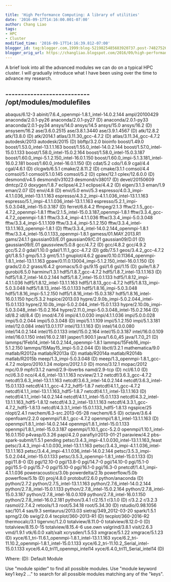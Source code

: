 ```yaml
---
 
title: 'High Performance Computing: A library of utilities'
date: '2016-09-17T14:16:00.001-07:00'
author: Chang Liao
tags:
- HPC
- Cluster
modified_time: '2016-09-17T14:16:39.812-07:00'
blogger_id: tag:blogger.com,1999:blog-5219825485683920737.post-7482752674140906664
blogger_orig_url: https://changliao.blogspot.com/2016/09/high-performance-computing-001.html
---
```


A brief look into all the advanced modules we can do on a typical HPC cluster. 
I will gradually introduce what I have been using over the time to advance my 
research. 

--------------------------- /opt/modules/modulefiles 
--------------------------- 
   abaqus/6.12-3 
   abinit/7.6.4_openmpi-1.8.1_intel-14.0.2.144 
   ampl/20100429 
   anaconda/2.0.1-py26 
   anaconda/2.0.1-py27                                 (D) 
   anaconda/2.0.1-py33 
   anaconda/2.0.1-py34 
   ansys/14.0 
   ansys/14.5 
   ansys/15.0 
   ansys/16.2                                          (D) 
   ansysem/16.2 
   ase/3.6.0.2515 
   ase/3.8.1.3440 
   ase/3.9.1.4567                                      (D) 
   atk/12.8.2 
   atk/13.8.0                                          (D) 
   atk/2014.1 
   atlas/3.11.30_gcc-4.7.2                             (D) 
   atlas/3.11.34_gcc-4.7.2 
   autodesk/2013 
   autodesk/2015                                       (D) 
   bbftp/3.2.0 
   bioinfo 
   boost/1.49.0 
   boost/1.53.0_intel-13.1.1.163 
   boost/1.55.0_intel-14.0.2.144 
   boost/1.57.0_intel-15.0.1.133 
   boost/1.58.0_intel-15.0.2.164 
   boost/1.58.0_intel-15.0.3.187 
   boost/1.60.0_impi-5.1.2.150_intel-16.0.1.150 
   boost/1.60.0_impi-5.1.3.181_intel-16.0.2.181 
   boost/1.60.0_intel-16.0.1.150                       (D) 
   cdat/5.2 
   cdo/1.6.9 
   cgal/4.4 
   cgal/4.6.1                                          (D) 
   clcgwb/6.5.1 
   cmake/2.8.11.2                                      (D) 
   cmake/3.1.1 
   comsol/4.4 
   comsol/5.1 
   comsol/5.1.0.145 
   comsol/5.2                                          (D) 
   cplex/12.1 
   cplex/12.6.0.0                                      (D) 
   desmond/v4.5 
   desmond/v31023 
   desmond/v38017                                      (D) 
   devel/20150609 
   dmtcp/2.0 
   doxygen/1.8.7 
   eclipse/4.2.1 
   eclipse/4.4.2                                       (D) 
   eigen/3.1.3 
   eman/1.9 
   eman/2.07                                           (D) 
   envi/4.8                                            (D) 
   envi/5.0 
   envi/5.3 
   espresso/4.0.3_impi-4.1.1.036_intel-13.1.1.163 
   espresso/4.3.2_impi-4.1.1.036_intel-13.1.1.163 
   espresso/5.1_impi-4.1.1.036_intel-13.1.1.163 
   espresso/5.2.1_impi-5.0.3.048_intel-15.0.3.187      (D) 
   ferret/6.8.4.2 
   ffmpeg/2.1.3 
   fftw/2.1.5_gcc-4.7.2_openmpi-1.8.1 
   fftw/2.1.5_intel-15.0.3.187_openmpi-1.8.1 
   fftw/3.3.4_gcc-4.7.2_openmpi-1.8.1 
   fftw/3.3.4_impi-4.1.1.036 
   fftw/3.3.4_impi-5.0.3.048 
   fftw/3.3.4_impi-5.1.1.109 
   fftw/3.3.4_impi-5.1.2.150 
   fftw/3.3.4_intel-13.1.1.163_openmpi-1.8.1           (D) 
   fftw/3.3.4_intel-14.0.2.144_openmpi-1.8.1 
   fftw/3.3.4_intel-15.0.1.133_openmpi-1.8.1 
   gamess/01.MAY.2013.R1 
   gams/24.1.1 
   gaussian03/E.01 
   gaussian09/C.01 
   gaussian09/D.01                                     (D) 
   gaussian09/E.01 
   gaussview/5.0.8 
   gcc/4.7.2                                           (D) 
   gcc/4.8.2 
   gcc/4.9.2 
   gcc/5.2.0 
   gdal/1.10.0 
   gdal/1.11.1_gcc-4.7.2                               (D) 
   gdb/7.5.1 
   geos/3.4.2_gcc-4.7.2 
   git/1.8.5.1 
   gmp/5.1.3 
   gmt/5.1.1 
   gnuplot/4.6.2 
   gpaw/0.10.0.11364_openmpi-1.8.1_intel-13.1.1.163 
   gpaw/0.11.0.13004_impi-5.1.2.150_intel-16.0.1.150   (D) 
   grads/2.0.2 
   grass/6.4.2 
   gromacs/5.0 
   gs/9.15 
   gsl/1.6 
   gsl/1.15                                            (D) 
   guile/1.8.7 
   gurobi/6.5.0 
   harminv/1.3.1 
   hdf5/1.8.7_gcc-4.7.2 
   hdf5/1.8.7_intel-13.1.1.163                         (D) 
   hdf5/1.8.7_intel-14.0.2.144 
   hdf5/1.8.7_intel-15.0.1.133 
   hdf5/1.8.12_impi-4.1.1.036 
   hdf5/1.8.12_intel-13.1.1.163 
   hdf5/1.8.13_gcc-4.7.2 
   hdf5/1.8.13_impi-5.0.3.048 
   hdf5/1.8.13_intel-15.0.1.133 
   hdf5/1.8.16_impi-5.0.3.048 
   hdf5/1.8.16_impi-5.1.2.150 
   hdf5/1.8.16_intel-15.0.3.187 
   hdf5/1.8.16_intel-16.0.1.150 
   hpc/5.3.2 
   hspice/2013.03 
   hypre/2.9.0b_impi-5.0.2.044_intel-15.0.1.133 
   hypre/2.10.0b_impi-5.0.2.044_intel-15.0.1.133 
   hypre/2.10.0b_impi-5.0.3.048_intel-15.0.2.164 
   hypre/2.11.0_impi-5.0.3.048_intel-15.0.2.164        (D) 
   idl/8.2 
   idl/8.4                                             (D) 
   imod/4.7.6 
   impi/4.1.0.030 
   impi/4.1.1.036 
   impi/5.0.0.028 
   impi/5.0.2.044 
   impi/5.0.3.048                                      (D) 
   impi/5.1.1.109 
   impi/5.1.2.150 
   impi/5.1.3.181 
   intel/12.0.084 
   intel/13.0.1.117 
   intel/13.1.1.163                                    (D) 
   intel/14.0.0.080 
   intel/14.0.2.144 
   intel/15.0.1.133 
   intel/15.0.2.164 
   intel/15.0.3.187 
   intel/16.0.0.109 
   intel/16.0.1.150 
   intel/16.0.2.181 
   jasper/1.900.1 
   java/1.6.0_45 
   java/1.7.0_21                                       (D) 
   lammps/1Feb14_intel-14.0.2.144_openmpi-1.8.1 
   lammps/15Feb16_impi-5.1.2.150 
   lammps/15May15_impi-5.0.2.044                       (D) 
   libctl/3.2.1 
   mathematica/9.0 
   matlab/R2012a 
   matlab/R2013a                                       (D) 
   matlab/R2014a 
   matlab/R2014b 
   matlab/R2015b 
   meep/1.3_impi-5.0.3.048                             (D) 
   meep/1.3_openmpi-1.8.1_gcc-4.7.2 
   molpro/2010.1.24 
   molpro/2012.1.0                                     (D) 
   mono/3.12.1 
   mopac/2012 
   mpc/0.9 
   mpfr/3.1.2 
   namd/2.9-ibverbs 
   namd/2.9-tcp                                        (D) 
   ncl/6.1.0                                           (D) 
   ncl/6.3.0 
   nco/4.4.6_intel-13.1.1.163 
   ncview/2.1.2 
   netcdf/3.6.3_gcc-4.7.2 
   netcdf/3.6.3_intel-13.1.1.163 
   netcdf/3.6.3_intel-14.0.2.144 
   netcdf/3.6.3_intel-15.0.1.133 
   netcdf/4.1.1_gcc-4.7.2_hdf5-1.8.7 
   netcdf/4.1.1_gcc-4.7.2 
   netcdf/4.1.1_intel-13.1.1.163_hdf5-1.8.7 
   netcdf/4.1.1_intel-13.1.1.163                       (D) 
   netcdf/4.1.1_intel-14.0.2.144 
   netcdf/4.1.1_intel-15.0.1.133 
   netcdf/4.3.2_intel-13.1.1.163_hdf5-1.8.12 
   netcdf/4.3.2_intel-13.1.1.163 
   netcdf/4.3.3.1_gcc-4.7.2_hdf5-1.8.13 
   netcdf/4.3.3.1_intel-15.0.1.133_hdf5-1.8.13 
   ngspice/25 
   nlopt/2.4.1 
   nwchem/6.3-src.2013-05-28 
   nwchem/6.5                                          (D) 
   octave/3.6.4 
   openfoam/2.2.0 
   openmpi/1.8.1_gcc-4.7.2 
   openmpi/1.8.1_intel-13.1.1.163                      (D) 
   openmpi/1.8.1_intel-14.0.2.144 
   openmpi/1.8.1_intel-15.0.1.133 
   openmpi/1.8.1_intel-15.0.3.187 
   openmpi/1.10.1_gcc-5.2.0 
   openmpi/1.10.1_intel-16.0.1.150 
   p4vasp/0.3.26 
   papi/4.2.0 
   parafly/r2013-01-21 
   paraview/4.2 
   pbs-spark-submit/1.5.1 
   pending 
   petsc/3.4.3_impi-4.1.0.030_intel-13.1.1.163_feast 
   petsc/3.4.3_impi-4.1.0.030_intel-13.1.1.163 
   petsc/3.4.3_impi-4.1.1.036_intel-13.1.1.163 
   petsc/3.4.4_impi-4.1.1.036_intel-14.0.2.144 
   petsc/3.5.3_impi-5.0.2.044_intel-15.0.1.133 
   petsc/3.5.3_openmpi-1.8.1_intel-15.0.1.133          (D) 
   pgi/11.8-0                                          (D) 
   pgi/12.10-0 
   pgi/13.8-0 
   pgi/14.7-0 
   pgi/14.10-0 
   pgi/15.1-0 
   pgi/15.5-0 
   pgi/15.7-0 
   pgi/15.10-0 
   pgi/16.1-0 
   pgi/16.3-0 
   pnetcdf/1.4.1_impi-4.1.1.036 
   poweracoustics/3.0b 
   powerdelta/2.1b 
   powerflow/5.0b 
   powerflow/5.1b                                      (D) 
   proj/4.8.0 
   protobuf/2.6.0 
   python/anaconda                                     (D) 
   python/2.7.2 
   python/2.7.5_intel-13.1.1.163 
   python/2.7.6_intel-14.0.2.144 
   python/2.7.8_intel-15.0.1.133 
   python/2.7.8_intel-15.0.2.164 
   python/2.7.8_intel-15.0.3.187 
   python/2.7.8_intel-16.0.0.109 
   python/2.7.8_intel-16.0.1.150 
   python/2.7.8_intel-16.0.2.181 
   python/3.4.1 
   r/2.15.1 
   r/3.1.0                                             (D) 
   r/3.2.2 
   r/3.2.3 
   rasmol/2.7.4.2 
   retools/1.3 
   root/5.34.18 
   root/5.34.30                                        (D) 
   rstudio/0.98.1056 
   sac/101.4 
   sas/9.3 
   sentaurus/2013.03 
   sietraj/349_2012-03-20 
   spark/1.5.1 
   sprng/2.0b 
   swig/2.0.4 
   tecplot/360-2013-R1                                 (D) 
   tecplot/360-2016-R2 
   thermocalc/3.1 
   tigervnc/1.2.0 
   totalview/8.11.0-0 
   totalview/8.12.0-0                                  (D) 
   totalview/8.15.0-15 
   totalview/8.15.4-6 
   use.own 
   valgrind/3.8.1 
   visit/2.6.3 
   vmd/1.9.1 
   vtk/6.0.0 
   xalt/xalt 
   xcrysden/1.5.53 
   xmgrace/5.1.22 
   xmgrace/5.1.23                                      (D) 
   xyce/6.1_tri-11.6.1_openmpi-1.8.1_intel-13.1.1.163 
   xyce/6.2_tri-11.10.2_openmpi-1.8.1_intel-15.0.1.133 
   xyce/6.2_tri-11.10.2_Serial_intel-15.0.1.133 
   xyce/6.4.0_tri11_openmpi_intel14 
   xyce/6.4.0_tri11_Serial_intel14                     (D) 

  Where: 
   (D):  Default Module 

Use "module spider" to find all possible modules. 
Use "module keyword key1 key2 ..." to search for all possible modules matching 
any of the "keys". 